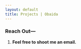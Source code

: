 ```yaml
---
layout: default
title: Projects | Obaida
---
```


<div id="reachout">
<h3>Reach Out—</h3>

<ol>
  <li><b> Feel free to shoot me an email. </b> </li>
</ol>

</div>
